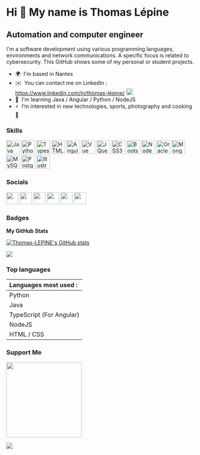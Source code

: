 Hi 👋 My name is Thomas Lépine
==============================

Automation and computer engineer
--------------------------------

I'm a software development using various programming languages, environments and network communications. A specific focus is related to cybersecurity. This GitHub shows some of my personal or student projects.

* 🌍  I'm based in Nantes
* ✉️  You can contact me on LinkedIn : <a href="https://www.linkedin.com/in/thomas-l%C3%A9pine/" target="blank" rel="noreferrer"><span>https://www.linkedin.com/in/thomas-lépine/ </span><img src="https://raw.githubusercontent.com/danielcranney/readme-generator/main/public/icons/socials/linkedin.svg" width="18" height="18" /></a> <!-- [https://www.linkedin.com/in/thomas-l%C3%A9pine/](mailto:https://www.linkedin.com/in/thomas-l%C3%A9pine/) -->
* 🧠  I'm learning Java / Angular / Python / NodeJS
* ⚡  I’m interested in new technologies, sports, photography and cooking 🍪

### Skills

<p align="left">
<a target="blank" href="https://www.oracle.com/java/" rel="noreferrer"><img src="https://raw.githubusercontent.com/danielcranney/readme-generator/main/public/icons/skills/java-colored.svg" width="36" height="36" alt="Java" /></a>
<a target="blank" href="https://www.python.org/" rel="noreferrer"><img src="https://raw.githubusercontent.com/danielcranney/readme-generator/main/public/icons/skills/python-colored.svg" width="36" height="36" alt="Python" /></a>
<a target="blank" href="https://www.typescriptlang.org/" rel="noreferrer"><img src="https://raw.githubusercontent.com/danielcranney/readme-generator/main/public/icons/skills/typescript-colored.svg" width="36" height="36" alt="Typescript" /></a>
<a target="blank" href="https://developer.mozilla.org/en-US/docs/Glossary/HTML5" rel="noreferrer"><img src="https://raw.githubusercontent.com/danielcranney/readme-generator/main/public/icons/skills/html5-colored.svg" width="36" height="36" alt="HTML5" /></a>
<a target="blank" href="https://angular.io/" rel="noreferrer"><img src="https://raw.githubusercontent.com/danielcranney/readme-generator/main/public/icons/skills/angularjs-colored.svg" width="36" height="36" alt="Angular" /></a>
<a target="blank" href="https://vuejs.org/" rel="noreferrer"><img src="https://raw.githubusercontent.com/danielcranney/readme-generator/main/public/icons/skills/vuejs-colored.svg" width="36" height="36" alt="Vue" /></a>
<a target="blank" href="https://jquery.com/" rel="noreferrer"><img src="https://raw.githubusercontent.com/danielcranney/readme-generator/main/public/icons/skills/jquery-colored.svg" width="36" height="36" alt="JQuery" /></a>
<a target="blank" href="https://www.w3.org/TR/CSS/#css" rel="noreferrer"><img src="https://raw.githubusercontent.com/danielcranney/readme-generator/main/public/icons/skills/css3-colored.svg" width="36" height="36" alt="CSS3" /></a>
<a target="blank" href="https://getbootstrap.com/" rel="noreferrer"><img src="https://raw.githubusercontent.com/danielcranney/readme-generator/main/public/icons/skills/bootstrap-colored.svg" width="36" height="36" alt="Bootstrap" /></a>
<a target="blank" href="https://nodejs.org/en/" rel="noreferrer"><img src="https://raw.githubusercontent.com/danielcranney/readme-generator/main/public/icons/skills/nodejs-colored.svg" width="36" height="36" alt="NodeJS" /></a>
<a target="blank" href="https://www.oracle.com/uk/index.html" rel="noreferrer"><img src="https://raw.githubusercontent.com/danielcranney/readme-generator/main/public/icons/skills/oracle-colored.svg" width="36" height="36" alt="Oracle" /></a>
<a target="blank" href="https://www.mongodb.com/" rel="noreferrer"><img src="https://raw.githubusercontent.com/danielcranney/readme-generator/main/public/icons/skills/mongodb-colored.svg" width="36" height="36" alt="MongoDB" /></a>
<a target="blank" href="https://www.mysql.com/" rel="noreferrer"><img src="https://raw.githubusercontent.com/danielcranney/readme-generator/main/public/icons/skills/mysql-colored.svg" width="36" height="36" alt="MySQL" /></a>
<a target="blank" href="https://www.postgresql.org/" rel="noreferrer"><img src="https://raw.githubusercontent.com/danielcranney/readme-generator/main/public/icons/skills/postgresql-colored.svg" width="36" height="36" alt="PostgreSQL" /></a>
<a target="blank" href="adobe.com/uk/products/illustrator.html" rel="noreferrer"><img src="https://raw.githubusercontent.com/danielcranney/readme-generator/main/public/icons/skills/illustrator-colored.svg" width="36" height="36" alt="Illustrator" /></a>
</p>


### Socials

<p align="left">
 <a target="blank" href="https://discord.com/users/Thomas Lépine#1901" rel="noreferrer"><img src="https://raw.githubusercontent.com/danielcranney/readme-generator/main/public/icons/socials/discord.svg" width="32" height="32" /></a>
<a target="blank" href="https://www.facebook.com/thomas.lepine.53/" rel="noreferrer"><img src="https://raw.githubusercontent.com/danielcranney/readme-generator/main/public/icons/socials/facebook.svg" width="32" height="32" /></a> <a href="https://www.github.com/Thomas-LEPINE" target="blank" rel="noreferrer"><img src="https://raw.githubusercontent.com/danielcranney/readme-generator/main/public/icons/socials/github.svg" width="32" height="32" /></a>
<a href="http://www.instagram.com/_thomas_lepine_/" target="blank" rel="noreferrer"><img src="https://raw.githubusercontent.com/danielcranney/readme-generator/main/public/icons/socials/instagram.svg" width="32" height="32" /></a> <a href="https://www.linkedin.com/in/thomas-l%C3%A9pine/" target="blank" rel="noreferrer"><img src="https://raw.githubusercontent.com/danielcranney/readme-generator/main/public/icons/socials/linkedin.svg" width="32" height="32" /></a> <a href="https://www.twitch.tv/heyreau" target="blank" rel="noreferrer"><img src="https://raw.githubusercontent.com/danielcranney/readme-generator/main/public/icons/socials/twitch.svg" width="32" height="32" /></a></p>

### Badges

<b>My GitHub Stats</b>

<a target="blank" href="http://www.github.com/Thomas-LEPINE"><img src="https://github-readme-stats.vercel.app/api?username=Thomas-LEPINE&show_icons=true&hide=prs,issues,&count_private=true&title_color=3382ed&text_color=ffffff&icon_color=0891b2&bg_color=171717&hide_border=true&show_icons=true" alt="Thomas-LEPINE's GitHub stats" /></a>

<a target="blank" href="http://www.github.com/Thomas-LEPINE"><img src="https://github-readme-streak-stats.herokuapp.com/?user=Thomas-LEPINE&stroke=ffffff&background=171717&ring=3382ed&fire=3382ed&currStreakNum=ffffff&currStreakLabel=3382ed&sideNums=ffffff&sideLabels=ffffff&dates=ffffff&hide_border=true" /></a>

### Top languages

| Languages most used : |
| :--------------------- |
| Python |
| Java |
| TypeScript (For Angular) |
| NodeJS |
| HTML / CSS |

### Support Me

<a href="https://www.buymeacoffee.com/thomaslepine"><img src="https://cdn.buymeacoffee.com/buttons/v2/default-yellow.png" width="200" /></a>

<a href="https://www.github.com/Thomas-LEPINE" target="blank" rel="noreferrer"><img
src="https://img.shields.io/github/followers/Thomas-LEPINE?logo=github&style=for-the-badge&color=0891b2&labelColor=171717" /></a>

<!-- Generated by https://www.profileme.dev/ -->
